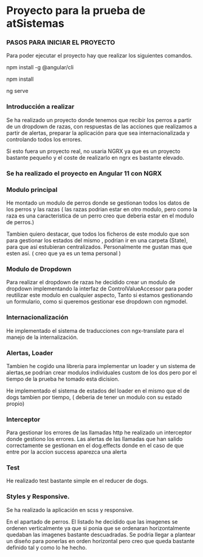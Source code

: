 

# Proyecto para la prueba de atSistemas

### PASOS PARA INICIAR EL PROYECTO
Para poder ejecutar el proyecto hay que realizar los siguientes comandos.

npm install -g @angular/cli

npm install 

ng serve

### Introducción a realizar
Se ha realizado un proyecto donde tenemos que recibir los perros a partir de un dropdown de razas, con respuestas de las acciones que realizamos a partir de alertas, preparar la aplicación para que sea internacionalizada y controlando todos los errores.

Si esto fuera un proyecto real, no usaria NGRX ya que es un proyecto bastante pequeño y el coste de realizarlo en ngrx es bastante elevado. 

### Se ha realizado el proyecto en Angular 11 con NGRX
### Modulo principal
He montado un modulo de perros donde se gestionan todos los datos de los perros y las razas ( las razas podrian estar en otro modulo, pero como la raza es una caracteristica de un perro creo que deberia estar en el modulo de perros.)

Tambien quiero destacar, que todos los ficheros de este modulo que son para gestionar los estados del mismo , podrian ir en una carpeta (State), para que así estubieran centralizados. Personalmente me gustan mas que esten así. ( creo que ya es un tema personal )

### Modulo de Dropdown
Para realizar el dropdown de razas he decidido crear un modulo de dropdown implementando la interfaz de ControlValueAccessor para poder reutilizar este modulo en cualquier aspecto, Tanto si estamos gestionando un formulario, como si queremos gestionar ese dropdown con ngmodel.

### Internacionalización
He implementado el sistema de traducciones con ngx-translate para el manejo de la internalización.

### Alertas, Loader 
Tambien he cogido una libreria para implementar un loader y un sistema de alertas,se podrian crear modulos individuales custom de los dos pero por el tiempo de la prueba he tomado esta dicision.

He implementado el sistema de estados del loader en el mismo que el de dogs tambien por tiempo, ( deberia de tener un modulo con su estado propio)

### Interceptor
Para gestionar los errores de las llamadas http he realizado un interceptor donde gestiono los errores. Las alertas de las llamadas que han salido correctamente se gestionan en el dog.effects donde en el caso de que entre por la accion success aparezca una alerta

### Test
He realizado test bastante simple  en el reducer de dogs.

### Styles y Responsive.
Se ha realizado la aplicación en scss y responsive.

En el apartado de perros. El listado he decidido que las imagenes se ordenen verticalmente ya que si ponia que se ordenaran horizontalmente quedaban las imagenes bastante descuadradas. Se podria llegar a plantear un diseño para ponerlas en orden horizontal pero creo que queda bastante definido tal y como lo he hecho.